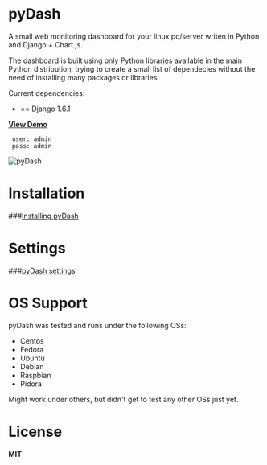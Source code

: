 pyDash
======

A small web monitoring dashboard for your linux pc/server writen in Python and Django + Chart.js.

The dashboard is built using only Python libraries available in the main Python distribution, trying to create a small list of dependecies without the need of installing many packages or libraries.


Current dependencies:

  - == Django 1.6.1


__[View Demo](http://demo.pydash.net)__

     user: admin
     pass: admin


![pyDash](https://www.yaktab.com/en/2btxew)


Installation
============

###[Installing pyDash](https://github.com/k3oni/pydash/wiki/Install-pyDash)


Settings
========

###[pyDash settings](https://github.com/k3oni/pydash/wiki/Settings)



OS Support
==========

pyDash was tested and runs under the following OSs:
  - Centos
  - Fedora
  - Ubuntu
  - Debian
  - Raspbian
  - Pidora


Might work under others, but didn't get to test any other OSs just yet.



License
=======

**MIT**

